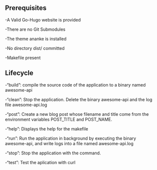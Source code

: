 ## Prerequisites

-A Valid Go-Hugo website is provided

-There are no Git Submodules

-The theme ananke is installed

-No directory dist/ committed

-Makefile present

## Lifecycle

-“build”: compile the source code of the application to a binary named awesome-api

-“clean”: Stop the application. Delete the binary awesome-api and the log file awesome-api.log

-“post”: Create a new blog post whose filename and title come from the environment variables POST_TITLE and POST_NAME.

-“help”: Displays the help for the makefile

-“run”: Run the application in background by executing the binary awesome-api, and write logs into a file named awesome-api.log

-“stop”: Stop the application with the command.

-“test”: Test the aplication with curl